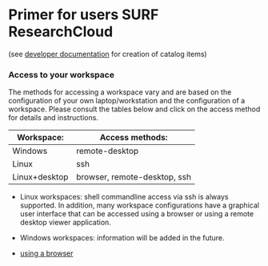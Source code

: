 # Primer for users SURF ResearchCloud
(see [developer documentation](index.md) for creation of catalog items)   


### Access to your workspace
The methods for accessing a workspace vary and are based on 
the configuration of your own laptop/workstation and the
configuration of a workspace. Please consult the tables below
and click on the access method for details and instructions.

| Workspace:     | Access methods: |
| -------------- | --------------- |
| Windows        | remote-desktop  |
| Linux          | ssh             |
| Linux+desktop  | browser, remote-desktop, ssh |



- Linux workspaces: shell commandline access via ssh is always supported. In addition, many
  workspace configurations have a graphical user interface that can be accessed using a
  browser or using a remote desktop viewer application.
- Windows workspaces: information will be added in the future.

- [using a browser ](primer/gui.md)


